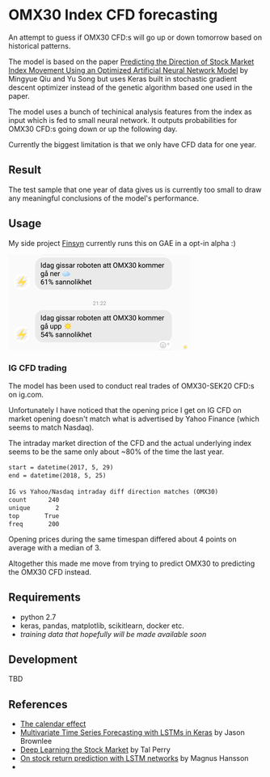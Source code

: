 # OMX30 Index CFD forecasting

An attempt to guess if OMX30 CFD:s will go up or down tomorrow based on historical patterns.

The model is based on the paper [Predicting the Direction of Stock Market Index Movement Using an Optimized Artificial Neural Network Model] by Mingyue Qiu and Yu Song but uses Keras built
in stochastic gradient descent optimizer instead of the genetic algorithm based one used in the paper.

The model uses a bunch of techinical analysis features from the index as input which is fed to small neural network. It outputs probabilities for OMX30 CFD:s going down or up the following day.

Currently the biggest limitation is that we only have CFD data for one year.

## Result
The test sample that one year of data gives us is currently too small to draw any meaningful conclusions of the model's performance.

## Usage
My side project [Finsyn](https://app.finsyn.se) currently runs this on GAE in a opt-in alpha :)

![screenshot from finsyn](plots/demo.png "experimental usage")

### IG CFD trading
The model has been used to conduct real trades of OMX30-SEK20 CFD:s on ig.com.

Unfortunately I have noticed that the opening price I get on IG CFD on market opening
doesn't match what is advertised by Yahoo Finance (which seems to match Nasdaq).

The intraday market direction of the CFD and the actual underlying index seems to be the same only about ~80% of the time the last year.

```
start = datetime(2017, 5, 29)
end = datetime(2018, 5, 25)

IG vs Yahoo/Nasdaq intraday diff direction matches (OMX30)
count      240
unique       2
top       True
freq       200
```

Opening prices during the same timespan differed about 4 points on average with a median of 3.

Altogether this made me move from trying to predict OMX30 to predicting the OMX30 CFD instead.

## Requirements
 - python 2.7
 - keras, pandas, matplotlib, scikitlearn, docker etc.
 - *training data that hopefully will be made available soon*

## Development
TBD

## References

- [The calendar effect](https://en.wikipedia.org/wiki/Calendar_effect)
- [Multivariate Time Series Forecasting with LSTMs in Keras](https://machinelearningmastery.com/multivariate-time-series-forecasting-lstms-keras/) by Jason Brownlee
- [Deep Learning the Stock Market](https://medium.com/@TalPerry/deep-learning-the-stock-market-df853d139e02) by Tal Perry
- [On stock return prediction with LSTM networks](http://lup.lub.lu.se/luur/download?func=downloadFile&recordOId=8911069&fileOId=8911070) by Magnus Hansson
- [Predicting the Direction of Stock Market Index Movement Using an Optimized Artificial Neural Network Model]:https://www.ncbi.nlm.nih.gov/pmc/articles/PMC4873195/
